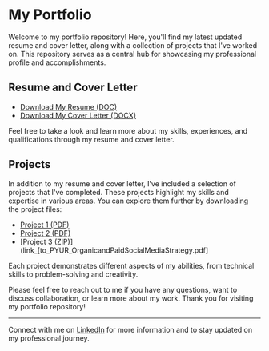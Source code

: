 # My Portfolio

Welcome to my portfolio repository! Here, you'll find my latest updated resume and cover letter, along with a collection of projects that I've worked on. This repository serves as a central hub for showcasing my professional profile and accomplishments.

## Resume and Cover Letter

- [Download My Resume (DOC)](link_to_DavidTyler_Res.doc)
- [Download My Cover Letter (DOCX)](link_to_DTCovLtr.docx)

Feel free to take a look and learn more about my skills, experiences, and qualifications through my resume and cover letter.

## Projects

In addition to my resume and cover letter, I've included a selection of projects that I've completed. These projects highlight my skills and expertise in various areas. You can explore them further by downloading the project files:

- [Project 1 (PDF)](link_to_P1-get-ready-to-market-proj.pdf)
- [Project 2 (PDF)](link_to_Draw-insights_Marketing-Data-Proj.pdf)
- [Project 3 (ZIP)](link_[to_PYUR_OrganicandPaidSocialMediaStrategy.pdf]

Each project demonstrates different aspects of my abilities, from technical skills to problem-solving and creativity.

Please feel free to reach out to me if you have any questions, want to discuss collaboration, or learn more about my work. Thank you for visiting my portfolio repository!

---

Connect with me on [LinkedIn](https://www.linkedin.com/in/david-tyler-mktr) for more information and to stay updated on my professional journey.
